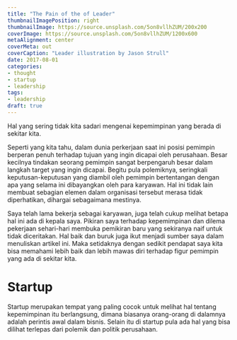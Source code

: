 ```yaml
---
title: "The Pain of the of Leader"
thumbnailImagePosition: right
thumbnailImage: https://source.unsplash.com/5on8vllhZUM/200x200
coverImage: https://source.unsplash.com/5on8vllhZUM/1200x600
metaAlignment: center
coverMeta: out
coverCaption: "Leader illustration by Jason Strull"
date: 2017-08-01
categories:
- thought
- startup
- leadership
tags:
- leadership
draft: true
---
```

Hal yang sering tidak kita sadari mengenai kepemimpinan yang berada di sekitar kita.
<!--more-->

Seperti yang kita tahu, dalam dunia perkerjaan saat ini posisi pemimpin berperan penuh terhadap tujuan yang ingin dicapai oleh perusahaan. Besar kecilnya tindakan seorang pemimpin sangat berpengaruh besar dalam langkah target yang ingin dicapai. Begitu pula polemiknya, seringkali keputusan-keputusan yang diambil oleh pemimpin bertentangan dengan apa yang selama ini dibayangkan oleh para karyawan. Hal ini tidak lain membuat sebagian elemen dalam organisasi tersebut merasa tidak diperhatikan, dihargai sebagaimana mestinya.

Saya telah lama bekerja sebagai karyawan, juga telah cukup melihat betapa hal ini ada di kepala saya. Pikiran saya terhadap kepemimpinan dan dilema pekerjaan sehari-hari membuka pemikiran baru yang sekiranya naif untuk tidak diceritakan. Hal baik dan buruk juga ikut menjadi sumber saya dalam menuliskan artikel ini. Maka setidaknya dengan sedikit pendapat saya kita bisa memahami lebih baik dan lebih mawas diri terhadap figur pemimpin yang ada di sekitar kita.


# Startup
Startup merupakan tempat yang paling cocok untuk melihat hal tentang kepemimpinan itu berlangsung, dimana biasanya orang-orang di dalamnya adalah perintis awal dalam bisnis. Selain itu di startup pula ada hal yang bisa dilihat terlepas dari polemik dan politik perusahaan.
